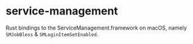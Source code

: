 # service-management
Rust bindings to the ServiceManagement.framework on macOS, namely `SMJobBless` & `SMLoginItemSetEnabled`.
